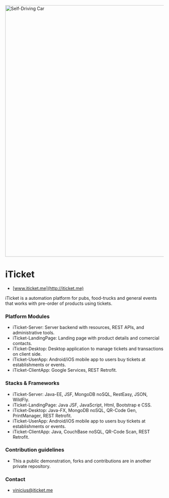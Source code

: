 <img src="https://scontent.fplu3-1.fna.fbcdn.net/v/t1.0-9/20622237_140166263241499_444801607207173636_n.png?oh=879ff45ebbca0cb5d4549db9cb775d1c&oe=5A4B178A" alt="Self-Driving Car" width="800px">

# iTicket #
* [www.iticket.me](http://iticket.me)

iTicket is a automation platform for pubs, food-trucks and general events that works with pre-order of products using tickets.

### Platform Modules ###

* iTicket-Server:
Server backend with resources, REST APIs, and administrative tools.
* iTicket-LandingPage:
Landing page with product details and comercial contacts.
* iTicket-Desktop:
Desktop application to manage tickets and transactions on client side.
* iTicket-UserApp:
Android/iOS mobile app to users buy tickets at establishments or events.
* iTicket-ClientApp:
Google Services, REST Retrofit.

### Stacks & Frameworks ###

* iTicket-Server:
Java-EE, JSF, MongoDB noSQL, RestEasy, JSON, WildFly.
* iTicket-LandingPage:
Java JSF, JavaScript, Html, Bootstrap e CSS.
* iTicket-Desktop:
Java-FX, MongoDB noSQL, QR-Code Gen, PrintManager, REST Retrofit.
* iTicket-UserApp:
Android/iOS mobile app to users buy tickets at establishments or events.
* iTicket-ClientApp:
Java, CouchBase noSQL, QR-Code Scan, REST Retrofit.

### Contribution guidelines ###

* This a public demonstration, forks and contributions are in another private repository.

### Contact ###

* [vinicius@iticket.me](mailto:vinicius@iticket.me)
